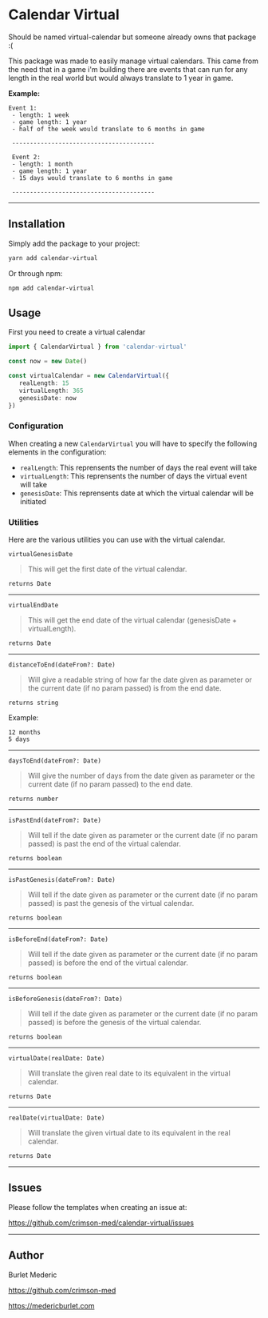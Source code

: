 # Calendar Virtual

Should be named virtual-calendar but someone already owns that package :(

This package was made to easily manage virtual calendars.
This came from the need that in a game i'm building there are events that can run for any length in the real world but would always translate to 1 year in game.

**Example:**

```
Event 1:
 - length: 1 week
 - game length: 1 year
 - half of the week would translate to 6 months in game

 ----------------------------------------

 Event 2:
 - length: 1 month
 - game length: 1 year
 - 15 days would translate to 6 months in game

 ----------------------------------------
 ```

 ---

 ## Installation

 Simply add the package to your project:

 ```bash
 yarn add calendar-virtual
 ```

 Or through npm: 

 ```bash
npm add calendar-virtual
 ```

 ## Usage

 First you need to create a virtual calendar

 ```ts
import { CalendarVirtual } from 'calendar-virtual'

const now = new Date()

const virtualCalendar = new CalendarVirtual({
    realLength: 15
    virtualLength: 365
    genesisDate: now
})
 ```

 ### Configuration

 When creating a new `CalendarVirtual` you will have to specify the following elements in the configuration:

 - `realLength`: This reprensents the number of days the real event will take
 - `virtualLength`: This reprensents the number of days the virtual event will take
 - `genesisDate`: This reprensents date at which the virtual calendar will be initiated

 ### Utilities

 Here are the various utilities you can use with the virtual calendar.

`virtualGenesisDate`

> This will get the first date of the virtual calendar.

```
returns Date
```

---

`virtualEndDate`

> This will get the end date of the virtual calendar (genesisDate + virtualLength).

```
returns Date
```
---

`distanceToEnd(dateFrom?: Date)`

> Will give a readable string of how far the date given as parameter or the current date (if no param passed) is from the end date.

```
returns string
```

Example:

```
12 months
5 days
```

---

`daysToEnd(dateFrom?: Date)`

> Will give the number of days from the date given as parameter or the current date (if no param passed) to the end date.

```
returns number
```

---

`isPastEnd(dateFrom?: Date)`

> Will tell if the date given as parameter or the current date (if no param passed) is past the end of the virtual calendar.

```
returns boolean
```

---

`isPastGenesis(dateFrom?: Date)`

> Will tell if the date given as parameter or the current date (if no param passed) is past the genesis of the virtual calendar.

```
returns boolean
```

---

`isBeforeEnd(dateFrom?: Date)`

> Will tell if the date given as parameter or the current date (if no param passed) is before the end of the virtual calendar.

```
returns boolean
```

---

`isBeforeGenesis(dateFrom?: Date)`

> Will tell if the date given as parameter or the current date (if no param passed) is before the genesis of the virtual calendar.

```
returns boolean
```

---

`virtualDate(realDate: Date)`

> Will translate the given real date to its equivalent in the virtual calendar.

```
returns Date
```

---

`realDate(virtualDate: Date)`

> Will translate the given virtual date to its equivalent in the real calendar.

```
returns Date
```

---

## Issues

Please follow the templates when creating an issue at:

https://github.com/crimson-med/calendar-virtual/issues

---

## Author

Burlet Mederic

https://github.com/crimson-med

https://medericburlet.com
